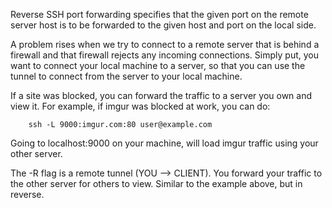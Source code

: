 Reverse SSH port forwarding specifies that the given port on the remote server host is to be forwarded to the given host and port on the local side.

A problem rises when we try to connect to a remote server that is behind a firewall and that firewall rejects any incoming connections. 
Simply put, you want to connect your local machine to a server, so that you can use the tunnel to connect from the server to your local machine.


If a site was blocked, you can forward the traffic to a server you own and view it. For example, if imgur was blocked at work, you can do:
```
	ssh -L 9000:imgur.com:80 user@example.com
```
Going to localhost:9000 on your machine, will load imgur traffic using your other server.

The -R flag is a remote tunnel (YOU --> CLIENT). You forward your traffic to the other server for others to view. Similar to the example above, but in reverse.


